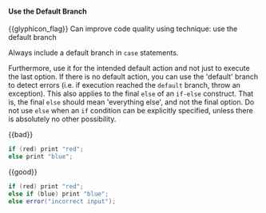 <div id="title">

#### Use the Default Branch

</div>

<span id="prereqs"></span>

<span id="outcomes">{{glyphicon_flag}} Can improve code quality using technique: use the default branch </span>

<div id="body">

Always include a default branch in `case` statements.

Furthermore, use it for the intended default action and not just to execute the last option. If there is no default action, you can use the 'default' branch to detect errors (i.e. if execution reached the `default` branch, throw an exception). This also applies to the final `else` of an `if-else` construct. That is, the final `else` should mean 'everything else', and not the final option. Do not use `else` when an `if` condition can be explicitly specified, unless there is absolutely no other possibility.

<tip-box>

{{bad}}
```java
if (red) print "red";
else print "blue";
```
{{good}}
```java
if (red) print "red";
else if (blue) print "blue";
else error("incorrect input");
```

</tip-box>


</div>

<div id="extras">
</div>